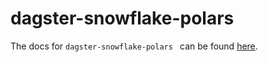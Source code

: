 # dagster-snowflake-polars

The docs for `dagster-snowflake-polars ` can be found
[here](https://docs.dagster.io/_apidocs/libraries/dagster-snowflake-polars).
